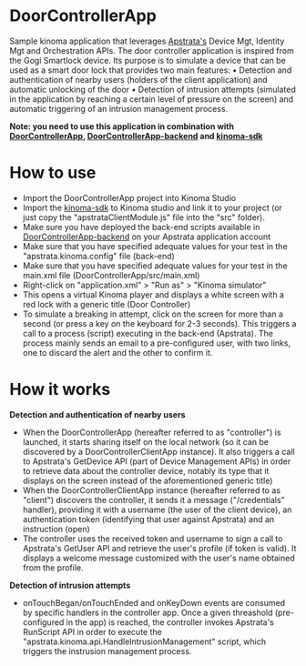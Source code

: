 DoorControllerApp
=================

Sample kinoma application that leverages [Apstrata's](http://www.apstrata.com) Device Mgt, Identity Mgt and Orchestration APIs. The door controller application is inspired from the Gogi Smartlock device. Its purpose is to simulate a device that can be used as a smart door lock that provides two main features:
•	Detection and authentication of nearby users (holders of the client application) and automatic unlocking of the door
•	Detection of intrusion attempts (simulated in the application by reaching a certain level of pressure on the screen) and automatic triggering of an intrusion management process.

**Note: you need to use this application in combination with [DoorControllerApp](https://github.com/apstrata/DoorControllerApp), [DoorControllerApp-backend](https://github.com/apstrata/DoorControllerApp-backend) and [kinoma-sdk](https://github.com/apstrata/kinoma-sdk)**

How to use
==========

* Import the DoorControllerApp project into Kinoma Studio
* Import the [kinoma-sdk](https://github.com/apstrata/kinoma-sdk) to Kinoma studio and link it to your project (or just copy the "apstrataClientModule.js" file into the "src" folder).
* Make sure you have deployed the back-end scripts available in [DoorControllerApp-backend](https://github.com/apstrata/DoorControllerApp-backend) on your Apstrata application account
* Make sure that you have specified adequate values for your test in the "apstrata.kinoma.config" file (back-end)
* Make sure that you have specified adequate values for your test in the main.xml file (DoorControllerApp/src/main.xml)
* Right-click on "application.xml" > "Run as" > "Kinoma simulator"
* This opens a virtual Kinoma player and displays a white screen with a red lock with a generic title 
(Door Controller)
* To simulate a breaking in attempt, click on the screen for more than a second (or press a key on the keyboard for 2-3 seconds). This triggers a call to a process (script) executing in the back-end (Apstrata). The process mainly sends 
an email to a pre-configured user, with two links, one to discard the alert and the other to confirm it.

How it works
============

**Detection and authentication of nearby users**

* When the DoorControllerApp (hereafter referred to as "controller") is launched, it starts sharing itself on the 
local network (so it can be discovered by a DoorControllerClientApp instance). It also triggers a call to Apstrata's GetDevice API (part of Device Management APIs) in order to retrieve data about the controller device, notably its type
that it displays on the screen instead of the aforementioned generic title)
* When the DoorControllerClientApp instance (hereafter referred to as "client") discovers the controller, it sends
it a message ("/credentials" handler), providing it with a username (the user of the client device), an authentication
token (identifying that user against Apstrata) and an instruction (open)
* The controller uses the received token and username to sign a call to Apstrata's GetUser API and retrieve the user's
profile (if token is valid). It displays a welcome message customized with the user's name obtained from the profile.

**Detection of intrusion attempts**

* onTouchBegan/onTouchEnded and onKeyDown events are consumed by specific handlers in the controller app. Once a
given threashold (pre-configured in the app) is reached, the controller invokes Apstrata's RunScript API in order to 
execute the "apstrata.kinoma.api.HandleIntrusionManagement" script, which triggers the instrusion management process.
